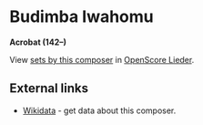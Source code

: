 
# Budimba Iwahomu

__Acrobat (142–)__

View [sets by this composer] in [OpenScore Lieder].

[sets by this composer]: https://musescore.com/openscore-lieder-corpus/sets?order=title&text=Iwahomu,+Budimba
[OpenScore Lieder]: https://musescore.com/openscore-lieder-corpus

## External links

- [Wikidata](https://www.wikidata.org/wiki/Q342) - get data about this composer.